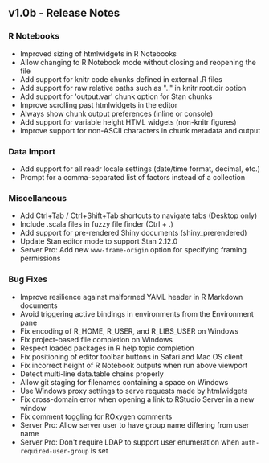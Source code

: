 ## v1.0b - Release Notes

### R Notebooks

* Improved sizing of htmlwidgets in R Notebooks
* Allow changing to R Notebook mode without closing and reopening the file
* Add support for knitr code chunks defined in external .R files
* Add support for raw relative paths such as ".." in knitr root.dir option
* Add support for 'output.var' chunk option for Stan chunks
* Improve scrolling past htmlwidgets in the editor
* Always show chunk output preferences (inline or console)
* Add support for variable height HTML widgets (non-knitr figures)
* Improve support for non-ASCII characters in chunk metadata and output

### Data Import

* Add support for all readr locale settings (date/time format, decimal, etc.)
* Prompt for a comma-separated list of factors instead of a collection

### Miscellaneous

* Add Ctrl+Tab / Ctrl+Shift+Tab shortcuts to navigate tabs (Desktop only)
* Include .scala files in fuzzy file finder (Ctrl + .)
* Add support for pre-rendered Shiny documents (shiny_prerendered)
* Update Stan editor mode to support Stan 2.12.0
* Server Pro: Add new `www-frame-origin` option for specifying framing permissions

### Bug Fixes

* Improve resilience against malformed YAML header in R Markdown documents
* Avoid triggering active bindings in environments from the Environment pane
* Fix encoding of R_HOME, R_USER, and R_LIBS_USER on Windows
* Fix project-based file completion on Windows
* Respect loaded packages in R help topic completion
* Fix positioning of editor toolbar buttons in Safari and Mac OS client
* Fix incorrect height of R Notebook outputs when run above viewport
* Detect multi-line data.table chains properly  
* Allow git staging for filenames containing a space on Windows
* Use Windows proxy settings to serve requests made by htmlwidgets
* Fix cross-domain error when opening a link to RStudio Server in a new window
* Fix comment toggling for ROxygen comments
* Server Pro: Allow server user to have group name differing from user name
* Server Pro: Don't require LDAP to support user enumeration when `auth-required-user-group` is set

